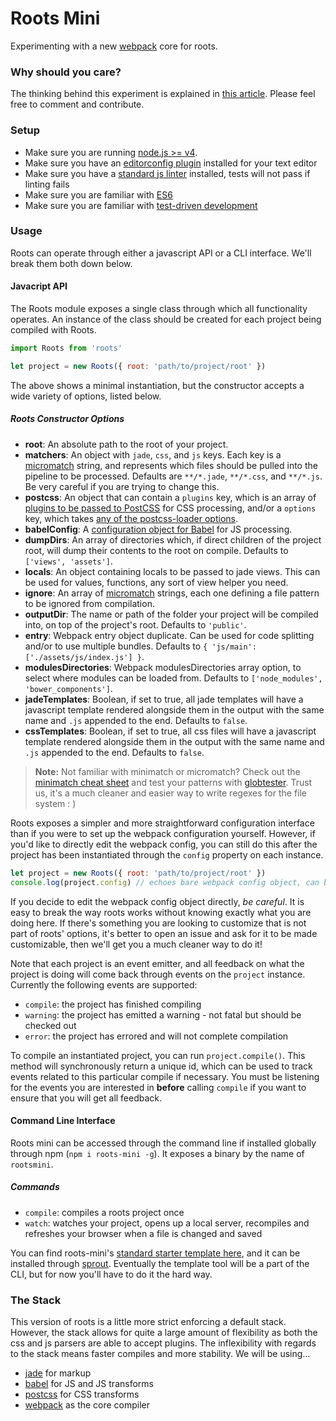 # Roots Mini

Experimenting with a new [webpack](http://webpack.github.io) core for roots.

### Why should you care?

The thinking behind this experiment is explained in [this article](https://medium.com/@jescalan/eaa10c75eb22). Please feel free to comment and contribute.

### Setup

- Make sure you are running [node.js >= v4](https://nodejs.org/en/).
- Make sure you have an [editorconfig plugin](http://editorconfig.org/#download) installed for your text editor
- Make sure you have a [standard js linter](http://standardjs.com/index.html#usage) installed, tests will not pass if linting fails
- Make sure you are familiar with [ES6](https://medium.com/sons-of-javascript/javascript-an-introduction-to-es6-1819d0d89a0f)
- Make sure you are familiar with [test-driven development](https://www.wikiwand.com/en/Test-driven_development)

### Usage

Roots can operate through either a javascript API or a CLI interface. We'll break them both down below.

#### Javacript API

The Roots module exposes a single class through which all functionality operates. An instance of the class should be created for each project being compiled with Roots.

```js
import Roots from 'roots'

let project = new Roots({ root: 'path/to/project/root' })
```

The above shows a minimal instantiation, but the constructor accepts a wide variety of options, listed below.

##### Roots Constructor Options

- **root**: An absolute path to the root of your project.
- **matchers**: An object with `jade`, `css`, and `js` keys. Each key is a [micromatch](https://github.com/jonschlinkert/micromatch) string, and represents which files should be pulled into the pipeline to be processed. Defaults are `**/*.jade`, `**/*.css`, and `**/*.js`. Be very careful if you are trying to change this.
- **postcss**: An object that can contain a `plugins` key, which is an array of [plugins to be passed to PostCSS](http://postcss.parts/) for CSS processing, and/or a `options` key, which takes [any of the postcss-loader options](https://github.com/postcss/postcss-loader#custom-syntaxes).
- **babelConfig**: A [configuration object for Babel](http://babeljs.io/docs/usage/options/) for JS processing.
- **dumpDirs**: An array of directories which, if direct children of the project root, will dump their contents to the root on compile. Defaults to `['views', 'assets']`.
- **locals**: An object containing locals to be passed to jade views. This can be used for values, functions, any sort of view helper you need.
- **ignore**: An array of [micromatch](https://github.com/jonschlinkert/micromatch) strings, each one defining a file pattern to be ignored from compilation.
- **outputDir**: The name or path of the folder your project will be compiled into, on top of the project's root. Defaults to `'public'`.
- **entry**: Webpack entry object duplicate. Can be used for code splitting and/or to use multiple bundles. Defaults to `{ 'js/main': ['./assets/js/index.js'] }`.
- **modulesDirectories**: Webpack modulesDirectories array option, to select where modules can be loaded from. Defaults to `['node_modules', 'bower_components']`.
- **jadeTemplates**: Boolean, if set to true, all jade templates will have a javascript template rendered alongside them in the output with the same name and `.js` appended to the end. Defaults to `false`.
- **cssTemplates**: Boolean, if set to true, all css files will have a javascript template rendered alongside them in the output with the same name and `.js` appended to the end. Defaults to `false`.

> **Note:** Not familiar with minimatch or micromatch? Check out the [minimatch cheat sheet](https://github.com/motemen/minimatch-cheat-sheet) and test your patterns with [globtester](http://www.globtester.com). Trust us, it's a much cleaner and easier way to write regexes for the file system : )

Roots exposes a simpler and more straightforward configuration interface than if you were to set up the webpack configuration yourself. However, if you'd like to directly edit the webpack config, you can still do this after the project has been instantiated through the `config` property on each instance.

```js
let project = new Roots({ root: 'path/to/project/root' })
console.log(project.config) // echoes bare webpack config object, can be edited
```

If you decide to edit the webpack config object directly, *be careful*. It is easy to break the way roots works without knowing exactly what you are doing here. If there's something you are looking to customize that is not part of roots' options, it's better to open an issue and ask for it to be made customizable, then we'll get you a much cleaner way to do it!

Note that each project is an event emitter, and all feedback on what the project is doing will come back through events on the `project` instance. Currently the following events are supported:

- `compile`: the project has finished compiling
- `warning`: the project has emitted a warning - not fatal but should be checked out
- `error`: the project has errored and will not complete compilation

To compile an instantiated project, you can run `project.compile()`. This method will synchronously return a unique id, which can be used to track events related to this particular compile if necessary. You must be listening for the events you are interested in **before** calling `compile` if you want to ensure that you will get all feedback.

#### Command Line Interface

Roots mini can be accessed through the command line if installed globally through npm (`npm i roots-mini -g`). It exposes a binary by the name of `rootsmini`.

##### Commands

- `compile`: compiles a roots project once
- `watch`: watches your project, opens up a local server, recompiles and refreshes your browser when a file is changed and saved

You can find roots-mini's [standard starter template here](https://github.com/carrot/roots-mini-base), and it can be installed through [sprout](https://github.com/carrot/sprout). Eventually the template tool will be a part of the CLI, but for now you'll have to do it the hard way.

### The Stack

This version of roots is a little more strict enforcing a default stack. However, the stack allows for quite a large amount of flexibility as both the css and js parsers are able to accept plugins. The inflexibility with regards to the stack means faster compiles and more stability. We will be using...

- [jade](http://jade-lang.com/) for markup
- [babel](https://babeljs.io/) for JS and JS transforms
- [postcss](https://github.com/postcss/postcss) for CSS transforms
- [webpack](http://webpack.github.io) as the core compiler
